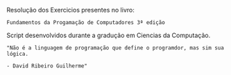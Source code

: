 Resolução dos Exercicios presentes no livro:

    Fundamentos da Progamação de Computadores 3ª edição

Script desenvolvidos durante a gradução em Ciencias da Computação.

    "Não é a linguagem de programação que define o programdor, mas sim sua lógica.  
    
    - David Ribeiro Guilherme"